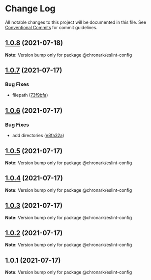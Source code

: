 # Change Log

All notable changes to this project will be documented in this file.
See [Conventional Commits](https://conventionalcommits.org) for commit guidelines.

## [1.0.8](https://github.com/chronark/shared/compare/@chronark/eslint-config@1.0.7...@chronark/eslint-config@1.0.8) (2021-07-18)

**Note:** Version bump only for package @chronark/eslint-config





## [1.0.7](https://github.com/chronark/shared/compare/@chronark/eslint-config@1.0.6...@chronark/eslint-config@1.0.7) (2021-07-17)


### Bug Fixes

* filepath ([73f9bfa](https://github.com/chronark/shared/commit/73f9bfac7eedf5a66ada2a1d34358b297000a529))





## [1.0.6](https://github.com/chronark/shared/compare/@chronark/eslint-config@1.0.5...@chronark/eslint-config@1.0.6) (2021-07-17)


### Bug Fixes

* add directories ([e8fa32a](https://github.com/chronark/shared/commit/e8fa32a9a5d76ab28cb5742a026df1f0ecbb7153))





## [1.0.5](https://github.com/chronark/shared/compare/@chronark/eslint-config@1.0.4...@chronark/eslint-config@1.0.5) (2021-07-17)

**Note:** Version bump only for package @chronark/eslint-config

## [1.0.4](https://github.com/chronark/shared/compare/@chronark/eslint-config@1.0.3...@chronark/eslint-config@1.0.4) (2021-07-17)

**Note:** Version bump only for package @chronark/eslint-config

## [1.0.3](https://github.com/chronark/shared/compare/@chronark/eslint-config@1.0.1...@chronark/eslint-config@1.0.3) (2021-07-17)

**Note:** Version bump only for package @chronark/eslint-config

## [1.0.2](https://github.com/chronark/shared/compare/@chronark/eslint-config@1.0.1...@chronark/eslint-config@1.0.2) (2021-07-17)

**Note:** Version bump only for package @chronark/eslint-config

## 1.0.1 (2021-07-17)

**Note:** Version bump only for package @chronark/eslint-config
